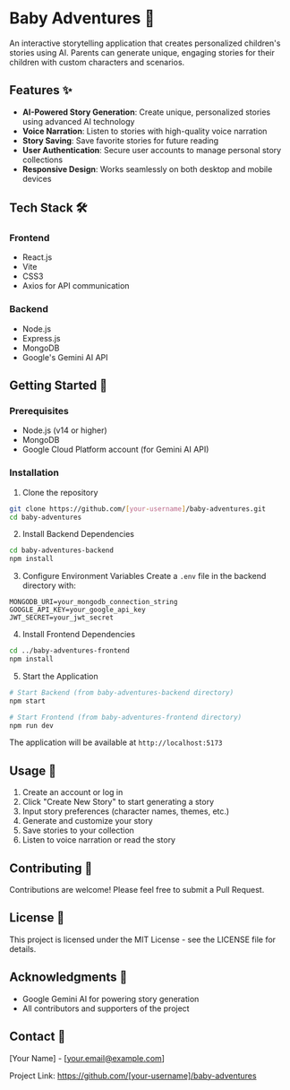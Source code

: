 # Baby Adventures 🍼

An interactive storytelling application that creates personalized children's stories using AI. Parents can generate unique, engaging stories for their children with custom characters and scenarios.

## Features ✨

- **AI-Powered Story Generation**: Create unique, personalized stories using advanced AI technology
- **Voice Narration**: Listen to stories with high-quality voice narration
- **Story Saving**: Save favorite stories for future reading
- **User Authentication**: Secure user accounts to manage personal story collections
- **Responsive Design**: Works seamlessly on both desktop and mobile devices

## Tech Stack 🛠️

### Frontend
- React.js
- Vite
- CSS3
- Axios for API communication

### Backend
- Node.js
- Express.js
- MongoDB
- Google's Gemini AI API

## Getting Started 🚀

### Prerequisites
- Node.js (v14 or higher)
- MongoDB
- Google Cloud Platform account (for Gemini AI API)

### Installation

1. Clone the repository
```bash
git clone https://github.com/[your-username]/baby-adventures.git
cd baby-adventures
```

2. Install Backend Dependencies
```bash
cd baby-adventures-backend
npm install
```

3. Configure Environment Variables
Create a `.env` file in the backend directory with:
```
MONGODB_URI=your_mongodb_connection_string
GOOGLE_API_KEY=your_google_api_key
JWT_SECRET=your_jwt_secret
```

4. Install Frontend Dependencies
```bash
cd ../baby-adventures-frontend
npm install
```

5. Start the Application
```bash
# Start Backend (from baby-adventures-backend directory)
npm start

# Start Frontend (from baby-adventures-frontend directory)
npm run dev
```

The application will be available at `http://localhost:5173`

## Usage 📖

1. Create an account or log in
2. Click "Create New Story" to start generating a story
3. Input story preferences (character names, themes, etc.)
4. Generate and customize your story
5. Save stories to your collection
6. Listen to voice narration or read the story

## Contributing 🤝

Contributions are welcome! Please feel free to submit a Pull Request.

## License 📄

This project is licensed under the MIT License - see the LICENSE file for details.

## Acknowledgments 🙏

- Google Gemini AI for powering story generation
- All contributors and supporters of the project

## Contact 📧

[Your Name] - [your.email@example.com]

Project Link: https://github.com/[your-username]/baby-adventures 